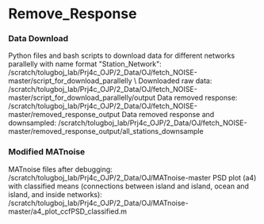 # Remove_Response

### Data Download
Python files and bash scripts to download data for different networks parallelly with name format "Station_Network": /scratch/tolugboj_lab/Prj4c_OJP/2_Data/OJ/fetch_NOISE-master/script_for_download_parallelly \\
Downloaded raw data: /scratch/tolugboj_lab/Prj4c_OJP/2_Data/OJ/fetch_NOISE-master/script_for_download_parallelly/output
Data removed response: /scratch/tolugboj_lab/Prj4c_OJP/2_Data/OJ/fetch_NOISE-master/removed_response_output
Data removed response and downsampled: /scratch/tolugboj_lab/Prj4c_OJP/2_Data/OJ/fetch_NOISE-master/removed_response_output/all_stations_downsample

### Modified MATnoise
MATnoise files after debugging: /scratch/tolugboj_lab/Prj4c_OJP/2_Data/OJ/MATnoise-master
PSD plot (a4) with classified means (connections between island and island, ocean and island, and inside networks): /scratch/tolugboj_lab/Prj4c_OJP/2_Data/OJ/MATnoise-master/a4_plot_ccfPSD_classified.m
